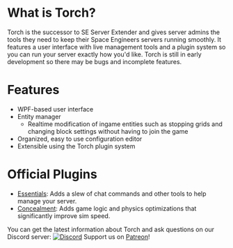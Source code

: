 # What is Torch?
Torch is the successor to SE Server Extender and gives server admins the tools they need to keep their Space Engineers servers running smoothly. It features a user interface with live management tools and a plugin system so you can run your server exactly how you'd like. Torch is still in early development so there may be bugs and incomplete features.

# Features
* WPF-based user interface
* Entity manager
  * Realtime modification of ingame entities such as stopping grids and changing block settings without having to join the game
* Organized, easy to use configuration editor
* Extensible using the Torch plugin system

# Official Plugins
* [Essentials](https://github.com/TorchAPI/Essentials): Adds a slew of chat commands and other tools to help manage your server.
* [Concealment](https://github.com/TorchAPI/Concealment): Adds game logic and physics optimizations that significantly improve sim speed.

You can get the latest information about Torch and ask questions on our Discord server:
[![Discord](https://discordapp.com/api/guilds/230191591640268800/widget.png)](https://discord.gg/8uHZykr)
Support us on [Patreon](https://www.patreon.com/bePatron?u=847269)!
